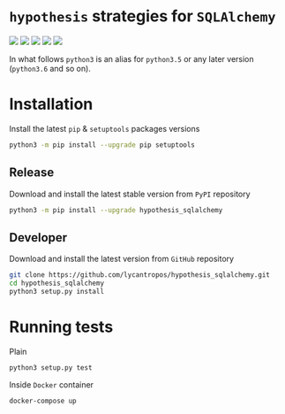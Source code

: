 `hypothesis` strategies for `SQLAlchemy`
========================================

[![](https://travis-ci.org/lycantropos/hypothesis_sqlalchemy.svg?branch=master)](https://travis-ci.org/lycantropos/hypothesis_sqlalchemy "Travis CI")
[![](https://ci.appveyor.com/api/projects/status/6a33c5sfm4gy0iup/branch/master?svg=true)](https://ci.appveyor.com/project/lycantropos/hypothesis-sqlalchemy/branch/master "AppVeyor")
[![](https://codecov.io/gh/lycantropos/hypothesis_sqlalchemy/branch/master/graph/badge.svg)](https://codecov.io/gh/lycantropos/hypothesis_sqlalchemy "Codecov")
[![](https://img.shields.io/github/license/lycantropos/monty.svg)](https://github.com/lycantropos/hypothesis_sqlalchemy/blob/master/LICENSE "License")
[![](https://badge.fury.io/py/hypothesis_sqlalchemy.svg)](https://badge.fury.io/py/hypothesis_sqlalchemy "PyPI")

In what follows `python3` is an alias for `python3.5` or any later
version (`python3.6` and so on).

Installation
============

Install the latest `pip` & `setuptools` packages versions
```bash
python3 -m pip install --upgrade pip setuptools
```

Release
-------

Download and install the latest stable version from `PyPI` repository
```bash
python3 -m pip install --upgrade hypothesis_sqlalchemy
```

Developer
---------

Download and install the latest version from `GitHub` repository
```bash
git clone https://github.com/lycantropos/hypothesis_sqlalchemy.git
cd hypothesis_sqlalchemy
python3 setup.py install
```

Running tests
=============

Plain
```bash
python3 setup.py test
```

Inside `Docker` container
```bash
docker-compose up
```
